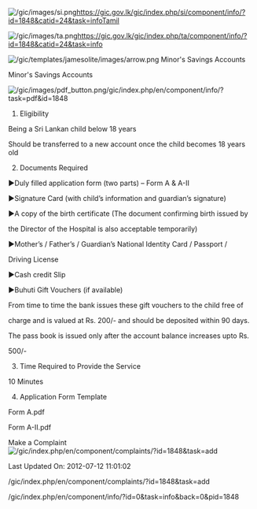 <!-- Source: https://gic.gov.lk/gic/index.php/en/component/info/?id=1848&catid=24&task=info -->

![/gic/images/si.png](/gic/images/si.png)https://gic.gov.lk/gic/index.php/si/component/info/?id=1848&catid=24&task=infoTamil

![/gic/images/ta.png](/gic/images/ta.png)https://gic.gov.lk/gic/index.php/ta/component/info/?id=1848&catid=24&task=info

![/gic/templates/jamesolite/images/arrow.png](/gic/templates/jamesolite/images/arrow.png) Minor's Savings Accounts

Minor's Savings Accounts

![/gic/images/pdf_button.png](/gic/images/pdf_button.png)/gic/index.php/en/component/info/?task=pdf&id=1848

 1. Eligibility

 Being a Sri Lankan child below 18 years

 Should be transferred to a new account once the child becomes 18 years old

 2. Documents Required

 ►Duly filled application form (two parts) – Form A & A-II

 ►Signature Card (with child’s information and guardian’s signature)

 ►A copy of the birth certificate (The document confirming birth issued by

 the Director of the Hospital is also acceptable temporarily)

 ►Mother’s / Father’s / Guardian’s National Identity Card / Passport /

 Driving License

 ►Cash credit Slip

 ►Buhuti Gift Vouchers (if available)

 From time to time the bank issues these gift vouchers to the child free of

 charge and is valued at Rs. 200/- and should be deposited within 90 days.

 The pass book is issued only after the account balance increases upto Rs.

 500/-

 3. Time Required to Provide the Service

 10 Minutes

 4. Application Form Template

 Form A.pdf

 Form A-II.pdf

Make a Complaint ![/gic/index.php/en/component/complaints/?id=1848&task=add](/gic/index.php/en/component/complaints/?id=1848&task=add)

Last Updated On: 2012-07-12 11:01:02

/gic/index.php/en/component/complaints/?id=1848&task=add

/gic/index.php/en/component/info/?id=0&task=info&back=0&pid=1848